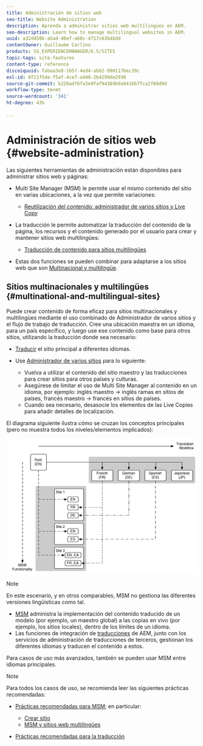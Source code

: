 ```yaml
---
title: Administración de sitios web
seo-title: Website Administration
description: Aprenda a administrar sitios web multilingües en AEM.
seo-description: Learn how to manage multilingual websites in AEM.
uuid: a32d458b-a5ad-46ef-a68c-4717c63b4bdd
contentOwner: Guillaume Carlino
products: SG_EXPERIENCEMANAGER/6.5/SITES
topic-tags: site-features
content-type: reference
discoiquuid: fabaa3e8-1657-4ed4-abb2-990117bec39c
exl-id: 8f11f5de-f5af-4ce7-a448-2b4299de2930
source-git-commit: b220adf6fa3e9faf94389b9a9416b7fca2f89d9d
workflow-type: tm+mt
source-wordcount: '341'
ht-degree: 43%

---
```


# Administración de sitios web {#website-administration}

Las siguientes herramientas de administración están disponibles para administrar sitios web y páginas:

* Multi Site Manager (MSM) le permite usar el mismo contenido del sitio en varias ubicaciones, a la vez que permite variaciones:

   * [Reutilización del contenido: administrador de varios sitios y Live Copy](/help/sites-administering/msm.md)

* La traducción le permite automatizar la traducción del contenido de la página, los recursos y el contenido generado por el usuario para crear y mantener sitios web multilingües:

   * [Traducción de contenido para sitios multilingües](/help/sites-administering/translation.md)

* Estas dos funciones se pueden combinar para adaptarse a los sitios web que son [Multinacional y multilingüe](#multinational-and-multilingual-sites).

## Sitios multinacionales y multilingües {#multinational-and-multilingual-sites}

Puede crear contenido de forma eficaz para sitios multinacionales y multilingües mediante el uso combinado de Administrador de varios sitios y el flujo de trabajo de traducción. Cree una ubicación maestra en un idioma, para un país específico, y luego use ese contenido como base para otros sitios, utilizando la traducción donde sea necesario:

* [Traducir](/help/sites-administering/translation.md) el sitio principal a diferentes idiomas.

* Use [Administrador de varios sitios](/help/sites-administering/msm.md) para lo siguiente:

   * Vuelva a utilizar el contenido del sitio maestro y las traducciones para crear sitios para otros países y culturas.
   * Asegúrese de limitar el uso de Multi Site Manager al contenido en un idioma, por ejemplo: inglés maestro -> inglés ramas en sitios de países, francés maestro -> francés en sitios de países.
   * Cuando sea necesario, desasocie los elementos de las Live Copies para añadir detalles de localización.

El diagrama siguiente ilustra cómo se cruzan los conceptos principales (pero no muestra todos los niveles/elementos implicados):

![chlimage_1-71](assets/chlimage_1-71a.png)

>[!NOTE]
>
>En este escenario, y en otros comparables, MSM no gestiona las diferentes versiones lingüísticas como tal.
>
>* [MSM](/help/sites-administering/msm.md) administra la implementación del contenido traducido de un modelo (por ejemplo, un maestro global) a las copias en vivo (por ejemplo, los sitios locales), dentro de los límites de un idioma.
>* Las funciones de integración de [traducciones](/help/sites-administering/translation.md) de AEM, junto con los servicios de administración de traducciones de terceros, gestionan los diferentes idiomas y traducen el contenido a estos.
>
>Para casos de uso más avanzados, también se pueden usar MSM entre idiomas principales.

>[!NOTE]
>
>Para todos los casos de uso, se recomienda leer las siguientes prácticas recomendadas:
>
>* [Prácticas recomendadas para MSM](/help/sites-administering/msm-best-practices.md); en particular:
   >
   >   * [Crear sitio](/help/sites-administering/msm-best-practices.md#create-site)
   >   * [MSM y sitios web multilingües](/help/sites-administering/msm-best-practices.md#msm-and-multilingual-websites)
>
>* [Prácticas recomendadas para la traducción](/help/sites-administering/tc-bp.md)

